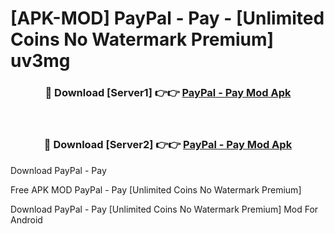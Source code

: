 # [APK-MOD] PayPal - Pay - [Unlimited Coins No Watermark Premium] uv3mg



<div align="center">
<h3>🔴 Download [Server1] 👉👉 <a href="https://momento.my/?title=PayPal_-_Pay">PayPal - Pay Mod Apk</a></h3><br>

<h3>🔴 Download [Server2] 👉👉 <a href="https://momento.my/?title=PayPal_-_Pay">PayPal - Pay Mod Apk</a></h3>
</div>



Download PayPal - Pay 

Free APK MOD PayPal - Pay [Unlimited Coins No Watermark Premium]

Download PayPal - Pay [Unlimited Coins No Watermark Premium] Mod For Android
